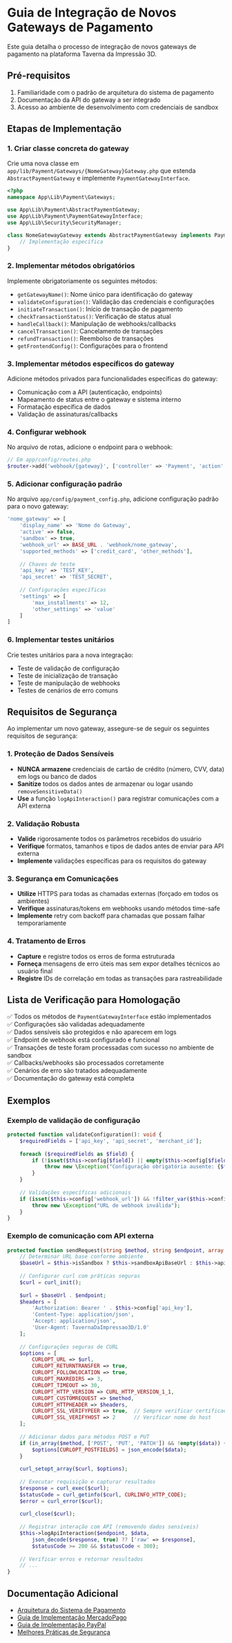 # Guia de Integração de Novos Gateways de Pagamento

Este guia detalha o processo de integração de novos gateways de pagamento na plataforma Taverna da Impressão 3D.

## Pré-requisitos

1. Familiaridade com o padrão de arquitetura do sistema de pagamento
2. Documentação da API do gateway a ser integrado
3. Acesso ao ambiente de desenvolvimento com credenciais de sandbox

## Etapas de Implementação

### 1. Criar classe concreta do gateway

Crie uma nova classe em `app/lib/Payment/Gateways/{NomeGateway}Gateway.php` que estenda `AbstractPaymentGateway` e implemente `PaymentGatewayInterface`.

```php
<?php
namespace App\Lib\Payment\Gateways;

use App\Lib\Payment\AbstractPaymentGateway;
use App\Lib\Payment\PaymentGatewayInterface;
use App\Lib\Security\SecurityManager;

class NomeGatewayGateway extends AbstractPaymentGateway implements PaymentGatewayInterface {
    // Implementação específica
}
```

### 2. Implementar métodos obrigatórios

Implemente obrigatoriamente os seguintes métodos:

- `getGatewayName()`: Nome único para identificação do gateway
- `validateConfiguration()`: Validação das credenciais e configurações
- `initiateTransaction()`: Início de transação de pagamento
- `checkTransactionStatus()`: Verificação de status atual
- `handleCallback()`: Manipulação de webhooks/callbacks
- `cancelTransaction()`: Cancelamento de transações
- `refundTransaction()`: Reembolso de transações
- `getFrontendConfig()`: Configurações para o frontend

### 3. Implementar métodos específicos do gateway

Adicione métodos privados para funcionalidades específicas do gateway:

- Comunicação com a API (autenticação, endpoints)
- Mapeamento de status entre o gateway e sistema interno
- Formatação específica de dados
- Validação de assinaturas/callbacks

### 4. Configurar webhook

No arquivo de rotas, adicione o endpoint para o webhook:

```php
// Em app/config/routes.php
$router->add('webhook/{gateway}', ['controller' => 'Payment', 'action' => 'webhook']);
```

### 5. Adicionar configuração padrão

No arquivo `app/config/payment_config.php`, adicione configuração padrão para o novo gateway:

```php
'nome_gateway' => [
    'display_name' => 'Nome do Gateway',
    'active' => false,
    'sandbox' => true,
    'webhook_url' => BASE_URL . 'webhook/nome_gateway',
    'supported_methods' => ['credit_card', 'other_methods'],
    
    // Chaves de teste
    'api_key' => 'TEST_KEY',
    'api_secret' => 'TEST_SECRET',
    
    // Configurações específicas
    'settings' => [
        'max_installments' => 12,
        'other_settings' => 'value'
    ]
]
```

### 6. Implementar testes unitários

Crie testes unitários para a nova integração:

- Teste de validação de configuração
- Teste de inicialização de transação
- Teste de manipulação de webhooks
- Testes de cenários de erro comuns

## Requisitos de Segurança

Ao implementar um novo gateway, assegure-se de seguir os seguintes requisitos de segurança:

### 1. Proteção de Dados Sensíveis

- **NUNCA armazene** credenciais de cartão de crédito (número, CVV, data) em logs ou banco de dados
- **Sanitize** todos os dados antes de armazenar ou logar usando `removeSensitiveData()`
- **Use** a função `logApiInteraction()` para registrar comunicações com a API externa

### 2. Validação Robusta

- **Valide** rigorosamente todos os parâmetros recebidos do usuário
- **Verifique** formatos, tamanhos e tipos de dados antes de enviar para API externa
- **Implemente** validações específicas para os requisitos do gateway

### 3. Segurança em Comunicações

- **Utilize** HTTPS para todas as chamadas externas (forçado em todos os ambientes)
- **Verifique** assinaturas/tokens em webhooks usando métodos time-safe
- **Implemente** retry com backoff para chamadas que possam falhar temporariamente

### 4. Tratamento de Erros

- **Capture** e registre todos os erros de forma estruturada
- **Forneça** mensagens de erro úteis mas sem expor detalhes técnicos ao usuário final
- **Registre** IDs de correlação em todas as transações para rastreabilidade

## Lista de Verificação para Homologação

✅ Todos os métodos de `PaymentGatewayInterface` estão implementados  
✅ Configurações são validadas adequadamente  
✅ Dados sensíveis são protegidos e não aparecem em logs  
✅ Endpoint de webhook está configurado e funcional  
✅ Transações de teste foram processadas com sucesso no ambiente de sandbox  
✅ Callbacks/webhooks são processados corretamente  
✅ Cenários de erro são tratados adequadamente  
✅ Documentação do gateway está completa

## Exemplos

### Exemplo de validação de configuração

```php
protected function validateConfiguration(): void {
    $requiredFields = ['api_key', 'api_secret', 'merchant_id'];
    
    foreach ($requiredFields as $field) {
        if (!isset($this->config[$field]) || empty($this->config[$field])) {
            throw new \Exception("Configuração obrigatória ausente: {$field}");
        }
    }
    
    // Validações específicas adicionais
    if (isset($this->config['webhook_url']) && !filter_var($this->config['webhook_url'], FILTER_VALIDATE_URL)) {
        throw new \Exception("URL de webhook inválida");
    }
}
```

### Exemplo de comunicação com API externa

```php
protected function sendRequest(string $method, string $endpoint, array $data = []): array {
    // Determinar URL base conforme ambiente
    $baseUrl = $this->isSandbox ? $this->sandboxApiBaseUrl : $this->apiBaseUrl;
    
    // Configurar curl com práticas seguras
    $curl = curl_init();
    
    $url = $baseUrl . $endpoint;
    $headers = [
        'Authorization: Bearer ' . $this->config['api_key'],
        'Content-Type: application/json',
        'Accept: application/json',
        'User-Agent: TavernaDaImpressao3D/1.0'
    ];
    
    // Configurações seguras de CURL
    $options = [
        CURLOPT_URL => $url,
        CURLOPT_RETURNTRANSFER => true,
        CURLOPT_FOLLOWLOCATION => true,
        CURLOPT_MAXREDIRS => 3,
        CURLOPT_TIMEOUT => 30,
        CURLOPT_HTTP_VERSION => CURL_HTTP_VERSION_1_1,
        CURLOPT_CUSTOMREQUEST => $method,
        CURLOPT_HTTPHEADER => $headers,
        CURLOPT_SSL_VERIFYPEER => true,  // Sempre verificar certificados
        CURLOPT_SSL_VERIFYHOST => 2      // Verificar nome do host
    ];
    
    // Adicionar dados para métodos POST e PUT
    if (in_array($method, ['POST', 'PUT', 'PATCH']) && !empty($data)) {
        $options[CURLOPT_POSTFIELDS] = json_encode($data);
    }
    
    curl_setopt_array($curl, $options);
    
    // Executar requisição e capturar resultados
    $response = curl_exec($curl);
    $statusCode = curl_getinfo($curl, CURLINFO_HTTP_CODE);
    $error = curl_error($curl);
    
    curl_close($curl);
    
    // Registrar interação com API (removendo dados sensíveis)
    $this->logApiInteraction($endpoint, $data, 
        json_decode($response, true) ?? ['raw' => $response], 
        $statusCode >= 200 && $statusCode < 300);
    
    // Verificar erros e retornar resultados
    // ...
}
```

## Documentação Adicional

- [Arquitetura do Sistema de Pagamento](architecture.md)
- [Guia de Implementação MercadoPago](mercadopago_integration.md)
- [Guia de Implementação PayPal](paypal_integration.md)
- [Melhores Práticas de Segurança](security_best_practices.md)